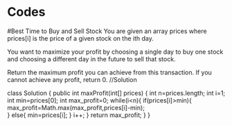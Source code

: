 # Codes
#Best Time to Buy and Sell Stock
You are given an array prices where prices[i] is the price of a given stock on the ith day.

You want to maximize your profit by choosing a single day to buy one stock and choosing a different day in the future to sell that stock.

Return the maximum profit you can achieve from this transaction. If you cannot achieve any profit, return 0.
//Solution

class Solution {
    public int maxProfit(int[] prices) {
      int n=prices.length;
        int i=1;
        int min=prices[0];
        int max_profit=0;
        while(i<n){
          if(prices[i]>min){
            max_profit=Math.max(max_profit,prices[i]-min);  
          }
            else{
                min=prices[i];
            }
            i++;
        }
        return max_profit;
    }
}
